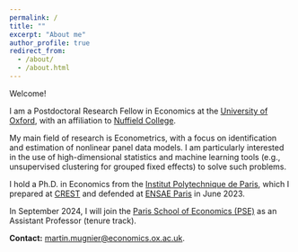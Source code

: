 ```yaml
---
permalink: /
title: ""
excerpt: "About me"
author_profile: true
redirect_from: 
  - /about/
  - /about.html
---
```


Welcome!

I am a Postdoctoral Research Fellow in Economics at the [University of Oxford](https://www.ox.ac.uk/), with an affiliation to [Nuffield College](https://www.nuffield.ox.ac.uk/).

My main field of research is Econometrics, with a focus on identification and estimation of nonlinear panel data models. I am particularly interested in the use of high-dimensional statistics and machine learning tools (e.g., unsupervised clustering for grouped fixed effects) to solve such problems. 

I hold a Ph.D. in Economics from the [Institut Polytechnique de Paris](https://www.ip-paris.fr/), which I prepared at [CREST](http://crest.science/) and defended at [ENSAE Paris](https://www.ensae.fr/) in June 2023.

In September 2024, I will join the <a href="https://www.parisschoolofeconomics.eu/en/about/">Paris School of Economics (PSE)</a> as an Assistant Professor (tenure track).

**Contact:** [martin.mugnier@economics.ox.ac.uk](mailto:martin.mugnier@economics.ox.ac.uk).

